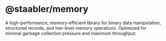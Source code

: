 # @staabler/memory

A high-performance, memory-efficient library for binary data manipulation, structured records, and low-level memory operations. Optimized for minimal garbage collection pressure and maximum throughput.
